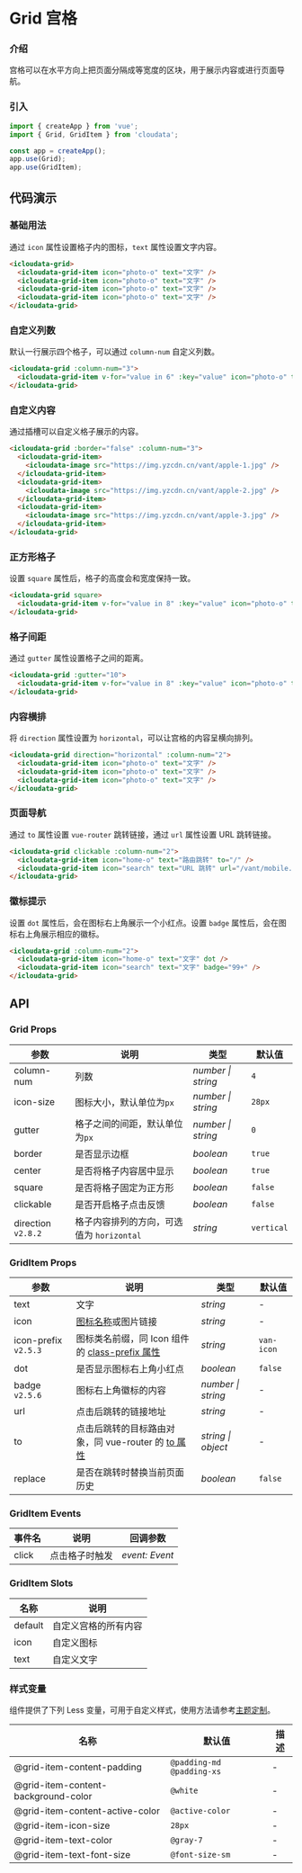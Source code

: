 # Grid 宫格

### 介绍

宫格可以在水平方向上把页面分隔成等宽度的区块，用于展示内容或进行页面导航。

### 引入

```js
import { createApp } from 'vue';
import { Grid, GridItem } from 'cloudata';

const app = createApp();
app.use(Grid);
app.use(GridItem);
```

## 代码演示

### 基础用法

通过 `icon` 属性设置格子内的图标，`text` 属性设置文字内容。

```html
<icloudata-grid>
  <icloudata-grid-item icon="photo-o" text="文字" />
  <icloudata-grid-item icon="photo-o" text="文字" />
  <icloudata-grid-item icon="photo-o" text="文字" />
  <icloudata-grid-item icon="photo-o" text="文字" />
</icloudata-grid>
```

### 自定义列数

默认一行展示四个格子，可以通过 `column-num` 自定义列数。

```html
<icloudata-grid :column-num="3">
  <icloudata-grid-item v-for="value in 6" :key="value" icon="photo-o" text="文字" />
</icloudata-grid>
```

### 自定义内容

通过插槽可以自定义格子展示的内容。

```html
<icloudata-grid :border="false" :column-num="3">
  <icloudata-grid-item>
    <icloudata-image src="https://img.yzcdn.cn/vant/apple-1.jpg" />
  </icloudata-grid-item>
  <icloudata-grid-item>
    <icloudata-image src="https://img.yzcdn.cn/vant/apple-2.jpg" />
  </icloudata-grid-item>
  <icloudata-grid-item>
    <icloudata-image src="https://img.yzcdn.cn/vant/apple-3.jpg" />
  </icloudata-grid-item>
</icloudata-grid>
```

### 正方形格子

设置 `square` 属性后，格子的高度会和宽度保持一致。

```html
<icloudata-grid square>
  <icloudata-grid-item v-for="value in 8" :key="value" icon="photo-o" text="文字" />
</icloudata-grid>
```

### 格子间距

通过 `gutter` 属性设置格子之间的距离。

```html
<icloudata-grid :gutter="10">
  <icloudata-grid-item v-for="value in 8" :key="value" icon="photo-o" text="文字" />
</icloudata-grid>
```

### 内容横排

将 `direction` 属性设置为 `horizontal`，可以让宫格的内容呈横向排列。

```html
<icloudata-grid direction="horizontal" :column-num="2">
  <icloudata-grid-item icon="photo-o" text="文字" />
  <icloudata-grid-item icon="photo-o" text="文字" />
  <icloudata-grid-item icon="photo-o" text="文字" />
</icloudata-grid>
```

### 页面导航

通过 `to` 属性设置 `vue-router` 跳转链接，通过 `url` 属性设置 URL 跳转链接。

```html
<icloudata-grid clickable :column-num="2">
  <icloudata-grid-item icon="home-o" text="路由跳转" to="/" />
  <icloudata-grid-item icon="search" text="URL 跳转" url="/vant/mobile.html" />
</icloudata-grid>
```

### 徽标提示

设置 `dot` 属性后，会在图标右上角展示一个小红点。设置 `badge` 属性后，会在图标右上角展示相应的徽标。

```html
<icloudata-grid :column-num="2">
  <icloudata-grid-item icon="home-o" text="文字" dot />
  <icloudata-grid-item icon="search" text="文字" badge="99+" />
</icloudata-grid>
```

## API

### Grid Props

| 参数 | 说明 | 类型 | 默认值 |
| --- | --- | --- | --- |
| column-num | 列数 | _number \| string_ | `4` |
| icon-size | 图标大小，默认单位为`px` | _number \| string_ | `28px` |
| gutter | 格子之间的间距，默认单位为`px` | _number \| string_ | `0` |
| border | 是否显示边框 | _boolean_ | `true` |
| center | 是否将格子内容居中显示 | _boolean_ | `true` |
| square | 是否将格子固定为正方形 | _boolean_ | `false` |
| clickable | 是否开启格子点击反馈 | _boolean_ | `false` |
| direction `v2.8.2` | 格子内容排列的方向，可选值为 `horizontal` | _string_ | `vertical` |

### GridItem Props

| 参数 | 说明 | 类型 | 默认值 |
| --- | --- | --- | --- |
| text | 文字 | _string_ | - |
| icon | [图标名称](#/zh-CN/icon)或图片链接 | _string_ | - |
| icon-prefix `v2.5.3` | 图标类名前缀，同 Icon 组件的 [class-prefix 属性](#/zh-CN/icon#props) | _string_ | `van-icon` |
| dot | 是否显示图标右上角小红点 | _boolean_ | `false` |
| badge `v2.5.6` | 图标右上角徽标的内容 | _number \| string_ | - |
| url | 点击后跳转的链接地址 | _string_ | - |
| to | 点击后跳转的目标路由对象，同 vue-router 的 [to 属性](https://router.vuejs.org/zh/api/#to) | _string \| object_ | - |
| replace | 是否在跳转时替换当前页面历史 | _boolean_ | `false` |

### GridItem Events

| 事件名 | 说明           | 回调参数       |
| ------ | -------------- | -------------- |
| click  | 点击格子时触发 | _event: Event_ |

### GridItem Slots

| 名称    | 说明                 |
| ------- | -------------------- |
| default | 自定义宫格的所有内容 |
| icon    | 自定义图标           |
| text    | 自定义文字           |

### 样式变量

组件提供了下列 Less 变量，可用于自定义样式，使用方法请参考[主题定制](#/zh-CN/theme)。

| 名称                                | 默认值                    | 描述 |
| ----------------------------------- | ------------------------- | ---- |
| @grid-item-content-padding          | `@padding-md @padding-xs` | -    |
| @grid-item-content-background-color | `@white`                  | -    |
| @grid-item-content-active-color     | `@active-color`           | -    |
| @grid-item-icon-size                | `28px`                    | -    |
| @grid-item-text-color               | `@gray-7`                 | -    |
| @grid-item-text-font-size           | `@font-size-sm`           | -    |
